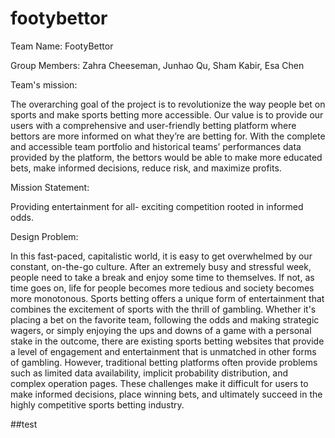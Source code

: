 # footybettor

Team Name: FootyBettor
 
Group Members: Zahra Cheeseman, Junhao Qu, Sham Kabir, Esa Chen 

Team's mission:

The overarching goal of the project is to revolutionize the way people bet on sports and make sports betting more accessible. 
Our value is to provide our users with a comprehensive and user-friendly betting platform where bettors are more informed on 
what they’re are betting for. With the complete and accessible team portfolio and historical teams’ performances data provided 
by the platform, the bettors would be able to make more educated bets, make informed decisions, reduce risk, and maximize profits.

Mission Statement: 

Providing entertainment for all- exciting competition rooted in informed odds. 

Design Problem:

In this fast-paced, capitalistic world, it is easy to get overwhelmed by our constant, on-the-go culture. After an extremely busy and stressful week, people need to take a break and enjoy some time to themselves. If not, as time goes on, life for people becomes more tedious and society becomes more monotonous. Sports betting offers a unique form of entertainment that combines the excitement of sports with the thrill of gambling. Whether it's placing a bet on the favorite team, following the odds and making strategic wagers, or simply enjoying the ups and downs of a game with a personal stake in the outcome, there are existing sports betting websites that provide a level of engagement and entertainment that is unmatched in other forms of gambling. However, traditional betting platforms often provide problems such as limited data availability, implicit probability distribution, and complex operation pages. These challenges make it difficult for users to make informed decisions, place winning bets, and ultimately succeed in the highly competitive sports betting industry.

##test


